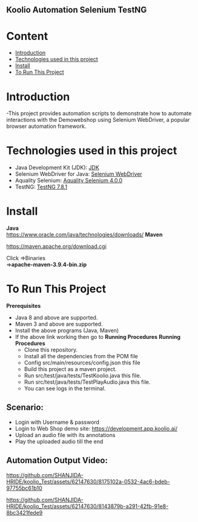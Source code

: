 ## Koolio Automation Selenium TestNG

# Content
- [Introduction](https://github.com/SHANJIDA-HRIDE/koolio_Test#introduction)
- [Technologies used in this project](https://github.com/SHANJIDA-HRIDE/koolio_Test#technologies-used-in-this-project)
- [Install](https://github.com/SHANJIDA-HRIDE/koolio_Test#install)
- [To Run This Project](https://github.com/SHANJIDA-HRIDE/koolio_Test#to-run-this-project)

# Introduction
-This project provides automation scripts to demonstrate how to automate interactions with the Demowebshop using Selenium WebDriver, a popular browser automation framework.

# Technologies used in this project
- Java Development Kit (JDK): [JDK](https://www.oracle.com/java/technologies/javase-downloads.html)
- Selenium WebDriver for Java: [Selenium WebDriver](https://www.selenium.dev/downloads/)
- Aquality Selenium: [Aquality Selenium 4.0.0](https://github.com/aquality-automation/aquality-selenium-java)
- TestNG: [TestNG 7.8.1](https://mvnrepository.com/artifact/org.testng/testng)

# Install
**Java**  
https://www.oracle.com/java/technologies/downloads/
**Maven**

 https://maven.apache.org/download.cgi
 
 Click =>Binaries    
 =>**apache-maven-3.9.4-bin.zip**


# To Run This Project
**Prerequisites**
- Java 8 and above are supported.
- Maven 3 and above are supported.
- Install the above programs (Java, Maven)
- If the above link working then go to **Running Procedures**
**Running Procedures**
  - Clone this repository.
  - Install all the dependencies from the POM file
  - Config src/main/resources/config.json this file
  - Build this project as a maven project.
  - Run src/test/java/tests/TestKoolio.java this file.
  - Run src/test/java/tests/TestPlayAudio.java this file.
  - You can see logs in the terminal.
 ## Scenario:
 - Login with Username & password
 - Login to Web Shop demo site:  https://development.app.koolio.ai/
 - Upload an audio file with its annotations
 - Play the uploaded audio till the end

## Automation Output Video:

https://github.com/SHANJIDA-HRIDE/koolio_Test/assets/62147630/8175102a-0532-4ac6-bdeb-97755bc61b10

https://github.com/SHANJIDA-HRIDE/koolio_Test/assets/62147630/8143879b-a291-42fb-91e8-8bc3421fede9

